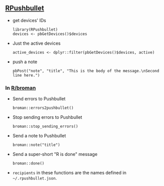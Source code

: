 ## [RPushbullet](https://github.com/eddelbuettel/RPushbullet)

- get devices' IDs

  ```
  library(RPushbullet)
  devices <- pbGetDevices()$devices
  ```

- Just the active devices

  ```
  active_devices <- dplyr::filter(pbGetDevices()$devices, active)
  ```

- push a note

  ```
  pbPost("note", "title", "This is the body of the message.\nSecond line here.")
  ```

### In [R/broman](https://github.com/kbroman/broman)

- Send errors to Pushbullet

  ```
  broman::errors2pushbullet()
  ```

- Stop sending errors to Pushbullet

  ```
  broman::stop_sending_errors()
  ```

- Send a note to Pushbullet

  ```
  broman::note("title")
  ```

- Send a super-short "R is done" message

  ```
  broman::done()
  ```

- `recipients` in these functions are the names defined in
  `~/.rpushbullet.json`.
